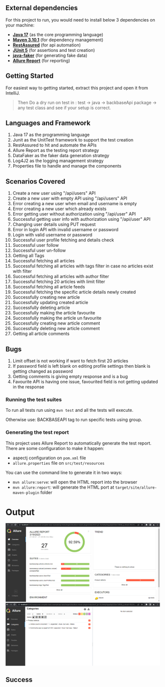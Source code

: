 ## External dependencies

For this project to run, you would need to install below 3 dependencies on your machine:

- **[Java 17](https://openjdk.java.net/projects/jdk/11/)** (as the core programming language)
- **[Maven 3.10.1](https://maven.apache.org/download.cgi)** (for dependency management)
- **[RestAssured](http://rest-assured.io/)** (for api automation)
- **[JUnit 5](https://junit.org/junit5/)** (for assertions and test creation)
- **[java-faker](https://github.com/DiUS/java-faker)** (for generating fake data)
- **[Allure Report](https://docs.qameta.io/allure/)** (for reporting)

## Getting Started
For easiest way to getting started, extract this project and open it from IntelliJ.
> Then Do a dry run on test in : test -> java -> backbaseApi package -> any test class and see if your setup is correct.

## Languages and Framework
1. Java 17 as the programming language
2. Junit as the UnitTest framework to support the test creation
3. RestAssured to hit and automate the APIs
4. Allure Report as the testing report strategy 
5. DataFaker as the faker data generation strategy
6. Log4J2 as the logging management strategy 
7. Properties file to handle and manage the components

## Scenarios Covered
1. Create a new user using "/api/users" API
2. Create a new user with empty API using "/api/users" API
3. Error creating a new user when email and username is empty
4. Error creating a new user which already exists
5. Error getting user without authorization using "/api/user" API
6. Successful getting user info with authorization using "/api/user" API
7. Changing user details using PUT request
8. Error in login API with invalid username or password
9. Login with valid username or password
10. Successful user profile fetching and details check
11. Successful user follow
12. Successful user un-follow
13. Getting all Tags
14. Successful fetching all articles
15. Successful fetching all articles with tags filter in case no articles exist with filter
16. Successful fetching all articles with author filter
17. Successful fetching 20 articles with limit filter
18. Successful fetching all article feeds
19. Successful fetching the specific article details newly created
20. Successfully creating new article
21. Successfully updating created article
22. Successfully deleting article
23. Successfully making the article favourite
24. Successfully making the article un favourite
25. Successfully creating new article comment
26. Successfully deleting new article comment
27. Getting all article comments

## Bugs
1. Limit offset is not working if want to fetch first 20 articles
2. If password field is left blank on editing profile settings then blank is getting changed as password
3. Getting comments is giving empty response and is a bug
4. Favourite API is having one issue, favourited field is not getting updated in the response

### Running the test suites
To run all tests run using `mvn test` and all the tests will execute.

Otherwise use: BACKBASEAPI tag to run specific tests using group.

### Generating the test report
This project uses Allure Report to automatically generate the test report.
There are some configuration to make it happen:
* aspectj configuration on `pom.xml` file
* `allure.properties` file on `src/test/resources`

You can use the command line to generate it in two ways:
* `mvn allure:serve`: will open the HTML report into the browser
* `mvn allure:report`: will generate the HTML port at `target/site/allure-maven-plugin` folder

# Output

![img_1.png](img_1.png)
![img_2.png](img_2.png)

## Success